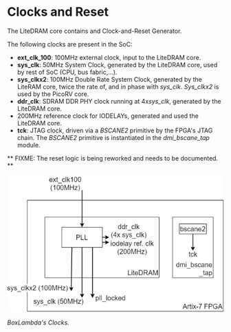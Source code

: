 Clocks and Reset
================

The LiteDRAM core contains and Clock-and-Reset Generator.

The following clocks are present in the SoC:

- **ext_clk_100**: 100MHz external clock, input to the LiteDRAM core.
- **sys_clk**: 50MHz System Clock, generated by the LiteDRAM core, used by rest of SoC (CPU, bus fabric,...).
- **sys_clkx2**: 100MHz Double Rate System Clock, generated by the LiteRAM core, twice the rate of, and in phase with *sys_clk*. *Sys_clkx2* is used by the PicoRV core.
- **ddr_clk**: SDRAM DDR PHY clock running at 4x*sys_clk*, generated by the LiteDRAM core.
- 200MHz reference clock for IODELAYs, generated and used the LiteDRAM core.
- **tck**: JTAG clock, driven via a *BSCANE2* primitive by the FPGA's JTAG chain. The *BSCANE2* primitive is instantiated in the *dmi_bscane_tap* module.

** FIXME: The reset logic is being reworked and needs to be documented. **

![Clocks and Reset](assets/clocks_and_reset.png)

*BoxLambda's Clocks.*

